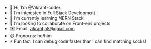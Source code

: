 - 👋 Hi, I’m @Vikrant-codes
- 👀 I’m interested in Full Stack Development
- 🌱 I’m currently learning MERN Stack
- 💞️ I’m looking to collaborate on Front-end projects
- ✉️ Email: [vikrantja8@gmail.com](mailto:vikrantja8@gmail.com)
- 😄 Pronouns: he/him
- ⚡ Fun fact: I can debug code faster than I can find matching socks!

<!---
Vikrant-codes/Vikrant-codes is a ✨ special ✨ repository because its `README.md` (this file) appears on your GitHub profile.
You can click the Preview link to take a look at your changes.
--->

